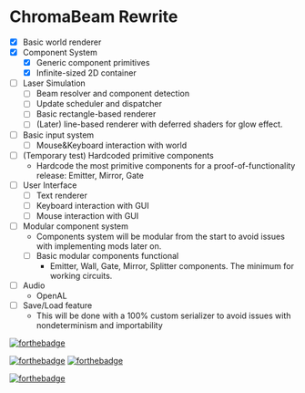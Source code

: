 # ChromaBeam Rewrite
- [x] Basic world renderer
- [x] Component System
  - [x] Generic component primitives
  - [x] Infinite-sized 2D container
- [ ] Laser Simulation
  - [ ] Beam resolver and component detection
  - [ ] Update scheduler and dispatcher
  - [ ] Basic rectangle-based renderer
  - [ ] (Later) line-based renderer with deferred shaders for glow effect.
- [ ] Basic input system
  - [ ] Mouse&Keyboard interaction with world
- [ ] (Temporary test) Hardcoded primitive components
  - Hardcode the most primitive components for a proof-of-functionality release: Emitter, Mirror, Gate
- [ ] User Interface
  - [ ] Text renderer
  - [ ] Keyboard interaction with GUI
  - [ ] Mouse interaction with GUI
- [ ] Modular component system
  - Components system will be modular from the start to avoid issues with implementing mods later on.
  - [ ] Basic modular components functional
    - Emitter, Wall, Gate, Mirror, Splitter components. The minimum for working circuits.
- [ ] Audio
  - OpenAL
- [ ] Save/Load feature
  - This will be done with a 100% custom serializer to avoid issues with nondeterminism and importability

[![forthebadge](https://forthebadge.com/images/badges/open-source.svg)](https://forthebadge.com)

[![forthebadge](https://forthebadge.com/images/badges/made-with-java.svg)](https://forthebadge.com)
[![forthebadge](https://forthebadge.com/images/badges/designed-in-ms-paint.svg)](https://forthebadge.com)

[![forthebadge](https://forthebadge.com/images/badges/powered-by-black-magic.svg)](https://forthebadge.com)
